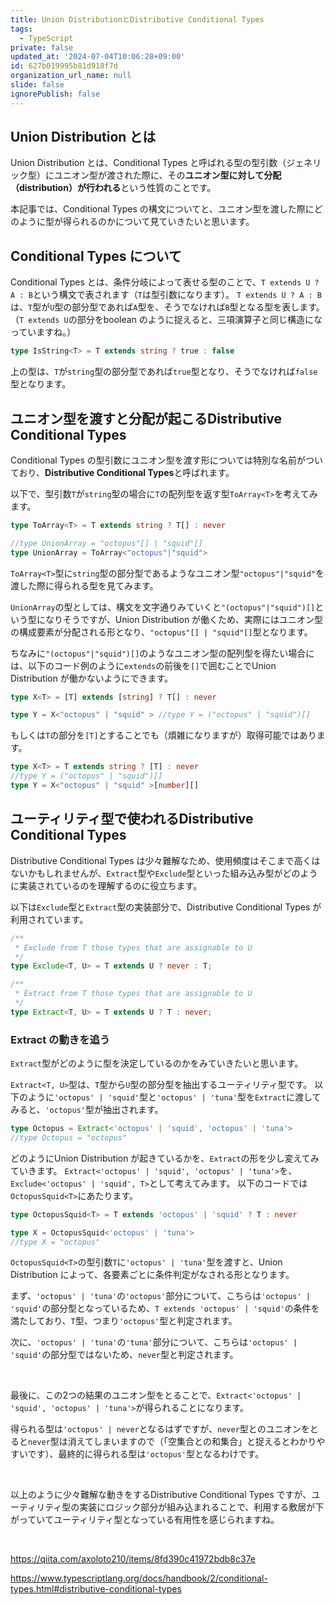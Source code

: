 ```yaml
---
title: Union DistributionとDistributive Conditional Types
tags:
  - TypeScript
private: false
updated_at: '2024-07-04T10:06:28+09:00'
id: 627b019995b81d918f7d
organization_url_name: null
slide: false
ignorePublish: false
---
```

## Union Distribution とは
Union Distribution とは、Conditional Types と呼ばれる型の型引数（ジェネリック型）にユニオン型が渡された際に、その**ユニオン型に対して分配（distribution）が行われる**という性質のことです。

本記事では、Conditional Types の構文についてと、ユニオン型を渡した際にどのように型が得られるのかについて見ていきたいと思います。

## Conditional Types について
Conditional Types とは、条件分岐によって表せる型のことで、`T extends U ? A : B`という構文で表されます（`T`は型引数になります）。
`T extends U ? A : B`は、`T`型が`U`型の部分型であれば`A`型を、そうでなければ`B`型となる型を表します。
（`T extends U`の部分をboolean のように捉えると、三項演算子と同じ構造になっていますね。）

```ts
type IsString<T> = T extends string ? true : false
```
上の型は、`T`が`string`型の部分型であれば`true`型となり、そうでなければ`false`型となります。

## ユニオン型を渡すと分配が起こるDistributive Conditional Types
Conditional Types の型引数にユニオン型を渡す形については特別な名前がついており、**Distributive Conditional Types**と呼ばれます。

以下で、型引数`T`が`string`型の場合に`T`の配列型を返す型`ToArray<T>`を考えてみます。
```ts
type ToArray<T> = T extends string ? T[] : never

//type UnionArray = "octopus"[] | "squid"[]
type UnionArray = ToArray<"octopus"|"squid"> 
```
`ToArray<T>`型に`string`型の部分型であるようなユニオン型`"octopus"|"squid"`を渡した際に得られる型を見てみます。

`UnionArray`の型としては、構文を文字通りみていくと`"(octopus"|"squid")[]`という型になりそうですが、Union Distribution が働くため、実際にはユニオン型の構成要素が分配される形となり、`"octopus"[] | "squid"[]`型となります。


ちなみに`"(octopus"|"squid")[]`のようなユニオン型の配列型を得たい場合には、以下のコード例のように`extends`の前後を`[]`で囲むことでUnion Distribution が働かないようにできます。
```ts
type X<T> = [T] extends [string] ? T[] : never

type Y = X<"octopus" | "squid" > //type Y = ("octopus" | "squid")[]
```


もしくは`T`の部分を`[T]`とすることでも（煩雑になりますが）取得可能ではあります。
```ts
type X<T> = T extends string ? [T] : never
//type Y = ("octopus" | "squid")[]
type Y = X<"octopus" | "squid" >[number][]
```

## ユーティリティ型で使われるDistributive Conditional Types
Distributive Conditional Types は少々難解なため、使用頻度はそこまで高くはないかもしれませんが、`Extract`型や`Exclude`型といった組み込み型がどのように実装されているのを理解するのに役立ちます。

以下は`Exclude`型と`Extract`型の実装部分で、Distributive Conditional Types が利用されています。
```ts
/**
 * Exclude from T those types that are assignable to U
 */
type Exclude<T, U> = T extends U ? never : T;

/**
 * Extract from T those types that are assignable to U
 */
type Extract<T, U> = T extends U ? T : never;
```

### Extract の動きを追う
`Extract`型がどのように型を決定しているのかをみていきたいと思います。

`Extract<T, U>`型は、`T`型から`U`型の部分型を抽出するユーティリティ型です。
以下のように`'octopus' | 'squid'`型と`'octopus' | 'tuna'`型を`Extract`に渡してみると、`'octopus'`型が抽出されます。

```ts
type Octopus = Extract<'octopus' | 'squid', 'octopus' | 'tuna'>
//type Octopus = "octopus"
```

どのようにUnion Distribution が起きているかを、`Extract`の形を少し変えてみていきます。
`Extract<'octopus' | 'squid', 'octopus' | 'tuna'>`を、`Exclude<'octopus' | 'squid', T>`として考えてみます。
以下のコードでは`OctopusSquid<T>`にあたります。
```ts
type OctopusSquid<T> = T extends 'octopus' | 'squid' ? T : never

type X = OctopusSquid<'octopus' | 'tuna'>
//type X = "octopus"
```
`OctopusSquid<T>`の型引数`T`に`'octopus' | 'tuna'`型を渡すと、Union Distribution によって、各要素ごとに条件判定がなされる形となります。

まず、`'octopus' | 'tuna'`の`'octopus'`部分について、こちらは`'octopus' | 'squid'`の部分型となっているため、`T extends 'octopus' | 'squid'`の条件を満たしており、`T`型、つまり`'octopus'`型と判定されます。

次に、`'octopus' | 'tuna'`の`'tuna'`部分について、こちらは`'octopus' | 'squid'`の部分型ではないため、`never`型と判定されます。

<br/>

最後に、この2つの結果のユニオン型をとることで、`Extract<'octopus' | 'squid', 'octopus' | 'tuna'>`が得られることになります。

得られる型は`'octopus' | never`となるはずですが、`never`型とのユニオンをとると`never`型は消えてしまいますので（「空集合との和集合」と捉えるとわかりやすいです）、最終的に得られる型は`'octopus'`型となるわけです。

<br/>

以上のように少々難解な動きをするDistributive Conditional Types ですが、ユーティリティ型の実装にロジック部分が組み込まれることで、利用する敷居が下がっていてユーティリティ型となっている有用性を感じられますね。

<br/>

https://qiita.com/axoloto210/items/8fd390c41972bdb8c37e

https://www.typescriptlang.org/docs/handbook/2/conditional-types.html#distributive-conditional-types

